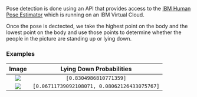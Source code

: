 Pose detection is done using an API that provides access to the [IBM Human Pose Estimator](https://github.com/IBM/MAX-Human-Pose-Estimator) which is running on an IBM Virtual Cloud.

Once the pose is dectected, we take the highest point on the body and the lowest point on the body and use those points to determine whether the people in the picture are standing up or lying down.

### Examples

| Image | Lying Down Probabilities |
| :---: | :---: |
| ![](http://vortexyogahikinginsedona.com/wp-content/uploads/2015/06/Lie-down-grass.jpg) | `[0.8304986810771359]` |
| ![](https://upload.wikimedia.org/wikipedia/commons/6/68/Akha_cropped_hires.JPG) | `[0.06711739092108071, 0.08062126433075767]` |
